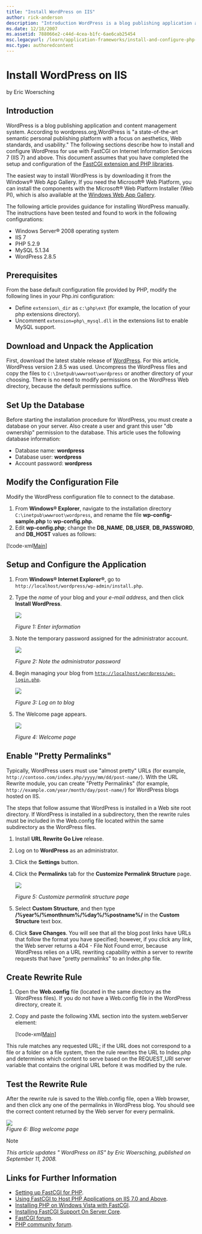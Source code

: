```yaml
---
title: "Install WordPress on IIS"
author: rick-anderson
description: "Introduction WordPress is a blog publishing application and content management system. According to wordpress.org, WordPress is “a state-of-the-art semantic..."
ms.date: 12/18/2007
ms.assetid: 788066e2-c44d-4cea-b1fc-6ae6cab25454
msc.legacyurl: /learn/application-frameworks/install-and-configure-php-applications-on-iis/install-wordpress-on-iis
msc.type: authoredcontent
---
```

Install WordPress on IIS
====================
by Eric Woersching

## Introduction

WordPress is a blog publishing application and content management system. According to wordpress.org,WordPress is "a state-of-the-art semantic personal publishing platform with a focus on aesthetics, Web standards, and usability." The following sections describe how to install and configure WordPress for use with FastCGI on Internet Information Services 7 (IIS 7) and above. This document assumes that you have completed the setup and configuration of the [FastCGI extension and PHP libraries](using-fastcgi-to-host-php-applications-on-iis-60.md).

The easiest way to install WordPress is by downloading it from the Windows® Web App Gallery. If you need the Microsoft® Web Platform, you can install the components with the Microsoft® Web Platform Installer (Web PI), which is also available at the [Windows Web App Gallery](https://www.microsoft.com/web/gallery/Categories.aspx?sorting=alphabetical).

The following article provides guidance for installing WordPress manually. The instructions have been tested and found to work in the following configurations:

- Windows Server® 2008 operating system
- IIS 7
- PHP 5.2.9
- MySQL 5.1.34
- WordPress 2.8.5

## Prerequisites

From the base default configuration file provided by PHP, modify the following lines in your Php.ini configuration:

- Define `extension\_dir` as `c:\php\ext` (for example, the location of your php extensions directory).
- Uncomment `extension=php\_mysql.dll` in the extensions list to enable MySQL support.

## Download and Unpack the Application

First, download the latest stable release of [WordPress](http://wordpress.org/download/). For this article, WordPress version 2.8.5 was used. Uncompress the WordPress files and copy the files to `C:\Inetpub\wwwroot\wordpress` or another directory of your choosing. There is no need to modify permissions on the WordPress Web directory, because the default permissions suffice.

## Set Up the Database

Before starting the installation procedure for WordPress, you must create a database on your server. Also create a user and grant this user "db ownership" permission to the database. This article uses the following database information:

- Database name: **wordpress**
- Database user: **wordpress**
- Account password: **wordpress**

## Modify the Configuration File

Modify the WordPress configuration file to connect to the database.

1. From **Windows® Explorer**, navigate to the installation directory `C:\inetpub\wwwroot\wordpress`, and rename the file **wp-config-sample.php** to **wp-config.php**.
2. Edit **wp-config.php**; change the **DB\_NAME**, **DB\_USER**, **DB\_PASSWORD**, and **DB\_HOST** values as follows:

[!code-xml[Main](install-wordpress-on-iis/samples/sample1.xml)]

## Setup and Configure the Application

1. From **Windows® Internet Explorer®**, go to `http://localhost/wordpress/wp-admin/install.php`.
2. Type the *name* of your blog and your *e-mail address*, and then click **Install WordPress**.  

    [![](install-wordpress-on-iis/_static/image2.jpg)](install-wordpress-on-iis/_static/image1.jpg)

    *Figure 1: Enter information*
3. Note the temporary password assigned for the administrator account.  

    [![](install-wordpress-on-iis/_static/image4.jpg)](install-wordpress-on-iis/_static/image3.jpg)

    *Figure 2: Note the administrator password*
4. Begin managing your blog from [`http://localhost/wordpress/wp-login.php`](http://localhost/wordpress/wp-login.php).  

    [![](install-wordpress-on-iis/_static/image6.jpg)](install-wordpress-on-iis/_static/image5.jpg)

    *Figure 3: Log on to blog*
5. The Welcome page appears.  

    [![](install-wordpress-on-iis/_static/image8.jpg)](install-wordpress-on-iis/_static/image7.jpg)

    *Figure 4: Welcome page*

## Enable "Pretty Permalinks"

Typically, WordPress users must use "almost pretty" URLs (for example, `http://contoso.com/index.php/yyyy/mm/dd/post-name/`). With the URL Rewrite module, you can create "Pretty Permalinks" (for example, `http://example.com/year/month/day/post-name/`) for WordPress blogs hosted on IIS.

The steps that follow assume that WordPress is installed in a Web site root directory. If WordPress is installed in a subdirectory, then the rewrite rules must be included in the Web.config file located within the same subdirectory as the WordPress files.

1. Install **URL Rewrite Go Live** release.
2. Log on to **WordPress** as an administrator.
3. Click the **Settings** button.
4. Click the **Permalinks** tab for the **Customize Permalink Structure** page.  

    [![](install-wordpress-on-iis/_static/image10.jpg)](install-wordpress-on-iis/_static/image9.jpg)

    *Figure 5: Customize permalink structure page*
5. Select **Custom Structure**, and then type  
    **/%year%/%monthnum%/%day%/%postname%/** in the **Custom Structure** text box.
6. Click **Save Changes**. You will see that all the blog post links have URLs that follow the format you have specified; however, if you click any link, the Web server returns a 404 - File Not Found error, because WordPress relies on a URL rewriting capability within a server to rewrite requests that have "pretty permalinks" to an Index.php file.

## Create Rewrite Rule

1. Open the **Web.config** file (located in the same directory as the WordPress files). If you do not have a Web.config file in the WordPress directory, create it.
2. Copy and paste the following XML section into the system.webServer element:  

    [!code-xml[Main](install-wordpress-on-iis/samples/sample2.xml)]

This rule matches any requested URL; if the URL does not correspond to a file or a folder on a file system, then the rule rewrites the URL to Index.php and determines which content to serve based on the REQUEST\_URI server variable that contains the original URL before it was modified by the rule.

## Test the Rewrite Rule

After the rewrite rule is saved to the Web.config file, open a Web browser, and then click any one of the permalinks in WordPress blog. You should see the correct content returned by the Web server for every permalink.

[![](install-wordpress-on-iis/_static/image12.jpg)](install-wordpress-on-iis/_static/image11.jpg)  
*Figure 6: Blog welcome page*

> [!NOTE]
> *This article updates " WordPress on IIS" by Eric Woersching, published on September 11, 2008.*

## Links for Further Information

- [Setting up FastCGI for PHP](../running-php-applications-on-iis/set-up-fastcgi-for-php.md).
- [Using FastCGI to Host PHP Applications on IIS 7.0 and Above](using-fastcgi-to-host-php-applications-on-iis.md).
- [Installing PHP on Windows Vista with FastCGI](../install-and-configure-php-on-iis/installing-php-on-windows-vista-with-fastcgi.md).
- [Installing FastCGI Support On Server Core](../install-and-configure-php-on-iis/install-php-and-fastcgi-support-on-server-core.md).
- [FastCGI forum](https://forums.iis.net/1104.aspx).
- [PHP community forum](https://forums.iis.net/1102.aspx).